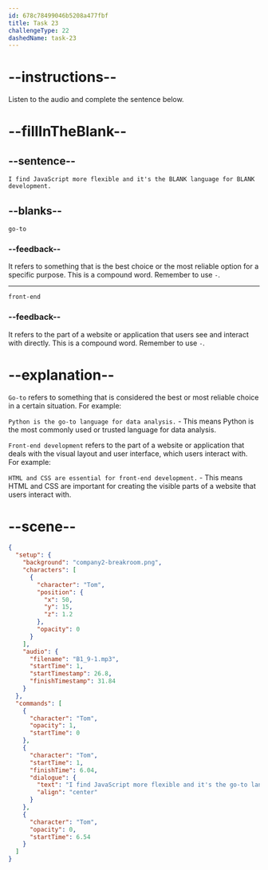 ```yaml
---
id: 678c78499046b5208a477fbf
title: Task 23
challengeType: 22
dashedName: task-23
---
```


<!-- (audio) Tom: I find JavaScript more flexible and it's the go-to language for front-end development. -->

# --instructions--

Listen to the audio and complete the sentence below.

# --fillInTheBlank--

## --sentence--

`I find JavaScript more flexible and it's the BLANK language for BLANK development.`

## --blanks--

`go-to`

### --feedback--

It refers to something that is the best choice or the most reliable option for a specific purpose. This is a compound word. Remember to use `-`.

---

`front-end`

### --feedback--

It refers to the part of a website or application that users see and interact with directly. This is a compound word. Remember to use `-`.

# --explanation--

`Go-to` refers to something that is considered the best or most reliable choice in a certain situation. For example:

`Python is the go-to language for data analysis.` - This means Python is the most commonly used or trusted language for data analysis.

`Front-end development` refers to the part of a website or application that deals with the visual layout and user interface, which users interact with. For example:

`HTML and CSS are essential for front-end development.` - This means HTML and CSS are important for creating the visible parts of a website that users interact with.

# --scene--

```json
{
  "setup": {
    "background": "company2-breakroom.png",
    "characters": [
      {
        "character": "Tom",
        "position": {
          "x": 50,
          "y": 15,
          "z": 1.2
        },
        "opacity": 0
      }
    ],
    "audio": {
      "filename": "B1_9-1.mp3",
      "startTime": 1,
      "startTimestamp": 26.8,
      "finishTimestamp": 31.84
    }
  },
  "commands": [
    {
      "character": "Tom",
      "opacity": 1,
      "startTime": 0
    },
    {
      "character": "Tom",
      "startTime": 1,
      "finishTime": 6.04,
      "dialogue": {
        "text": "I find JavaScript more flexible and it's the go-to language for front-end development.",
        "align": "center"
      }
    },
    {
      "character": "Tom",
      "opacity": 0,
      "startTime": 6.54
    }
  ]
}
```
